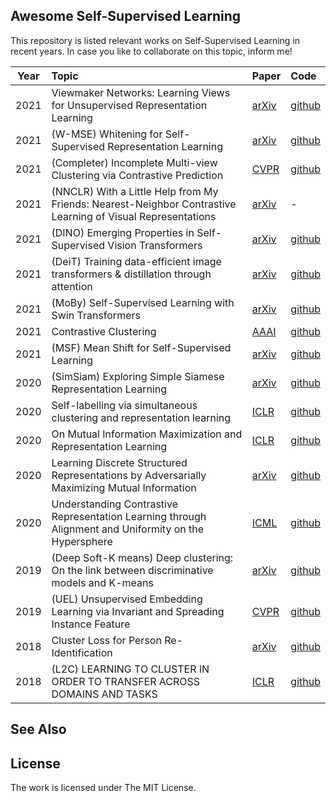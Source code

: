 
## Awesome Self-Supervised Learning

This repository is listed relevant works on Self-Supervised Learning in recent years. In case you like to collaborate on this topic, inform me!


| Year        | Topic           | Paper | Code  |
| ------------- |:--------------| :-----| :-----|
| 2021 | Viewmaker Networks: Learning Views for Unsupervised Representation Learning | [arXiv](https://arxiv.org/pdf/2010.07432.pdf) | [github](https://github.com/alextamkin/viewmaker)
| 2021 | (W-MSE) Whitening for Self-Supervised Representation Learning | [arXiv](https://arxiv.org/pdf/2007.06346.pdf) | [github](https://github.com/htdt/self-supervised)
| 2021 | (Completer) Incomplete Multi-view Clustering via Contrastive Prediction | [CVPR](http://pengxi.me/wp-content/uploads/2021/03/2021CVPR-completer.pdf) | [github](https://github.com/XLearning-SCU/2021-CVPR-Completer)
| 2021      | (NNCLR) With a Little Help from My Friends: Nearest-Neighbor Contrastive Learning of Visual Representations | [arXiv](https://arxiv.org/pdf/2104.14548.pdf) | - |
| 2021 | (DINO) Emerging Properties in Self-Supervised Vision Transformers | [arXiv](https://arxiv.org/pdf/2104.14294.pdf) | [github](https://github.com/facebookresearch/dino)
| 2021      | (DeiT) Training data-efficient image transformers & distillation through attention      |  [arXiv](https://arxiv.org/pdf/2012.12877.pdf) | [github](https://github.com/facebookresearch/deit)
| 2021 | (MoBy) Self-Supervised Learning with Swin Transformers | [arXiv](https://arxiv.org/pdf/2105.04553.pdf) | [github](https://github.com/SwinTransformer/Transformer-SSL)
| 2021 | Contrastive Clustering | [AAAI](https://ojs.aaai.org/index.php/AAAI/article/view/17037/16844) | [github](https://github.com/Yunfan-Li/Contrastive-Clustering) |
| 2021 | (MSF) Mean Shift for Self-Supervised Learning | [arXiv](https://arxiv.org/pdf/2105.07269.pdf) | [github](https://github.com/UMBCvision/MSF)
| 2020 | (SimSiam) Exploring Simple Siamese Representation Learning      |    [arXiv](https://arxiv.org/pdf/2011.10566v1.pdf) | [github](https://github.com/facebookresearch/simsiam)
| 2020 | Self-labelling via simultaneous clustering and representation learning | [ICLR](https://arxiv.org/pdf/1911.05371.pdf) | [github](https://github.com/yukimasano/self-label)
| 2020 | On Mutual Information Maximization and Representation Learning | [ICLR](https://arxiv.org/pdf/1907.13625.pdf) |  [github](https://github.com/google-research/google-research/tree/master/mutual_information_representation_learning)
| 2020 | Learning Discrete Structured Representations by Adversarially Maximizing Mutual Information | [arXiv](https://arxiv.org/pdf/2004.03991.pdf) | [github](https://github.com/karlstratos/ammi)
| 2020 | Understanding Contrastive Representation Learning through Alignment and Uniformity on the Hypersphere | [ICML](http://proceedings.mlr.press/v119/wang20k/wang20k.pdf) |  [github](https://github.com/SsnL/align_uniform)
| 2019 | (Deep Soft-K means) Deep clustering: On the link between discriminative models and K-means | [arXiv](https://arxiv.org/pdf/1810.04246.pdf) | [github](https://github.com/MOhammedJAbi/SoftKMeans)
| 2019 | (UEL) Unsupervised Embedding Learning via Invariant and Spreading Instance Feature | [CVPR](https://openaccess.thecvf.com/content_CVPR_2019/papers/Ye_Unsupervised_Embedding_Learning_via_Invariant_and_Spreading_Instance_Feature_CVPR_2019_paper.pdf) | [github](https://github.com/mangye16/Unsupervised_Embedding_Learning)
| 2018 | Cluster Loss for Person Re-Identification | [arXiv](https://arxiv.org/pdf/1812.10325.pdf) | [github](https://github.com/shaoniangu/ClusterLoss-Pytorch-ReID) |
| 2018 | (L2C) LEARNING TO CLUSTER IN ORDER TO TRANSFER ACROSS DOMAINS AND TASKS | [ICLR](https://arxiv.org/pdf/1711.10125.pdf) | [github](https://github.com/GT-RIPL/L2C) |


## See Also

## License

The work is licensed under The MIT License.

<!-- | 2020 | Proxy Anchor Loss for Deep Metric Learning | CVPR | [github](https://github.com/tjddus9597/Proxy-Anchor-CVPR2020) -->

